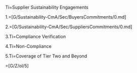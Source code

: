 Ti=Supplier Sustainability Engagements

1.=[G/Sustainability-CmA/Sec/BuyersCommitments/0.md]

2.=[G/Sustainability-CmA/Sec/SuppliersCommitments/0.md]

3.Ti=Compliance Verification

4.Ti=Non-Compliance

5.Ti=Coverage of Tier Two and Beyond

=[G/Z/ol/5]